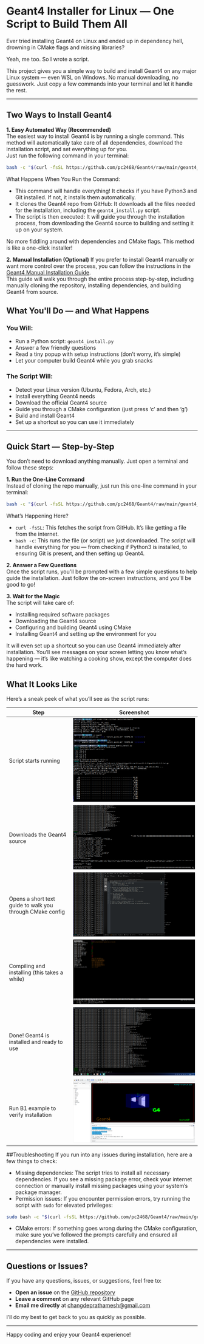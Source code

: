 # Geant4 Installer for Linux — One Script to Build Them All

Ever tried installing Geant4 on Linux and ended up in dependency hell, drowning in CMake flags and missing libraries?

Yeah, me too. So I wrote a script.

This project gives you a simple way to build and install Geant4 on any major Linux system — even WSL on Windows. No manual downloading, no guesswork. Just copy a few commands into your terminal and let it handle the rest.

---
## Two Ways to Install Geant4
**1. Easy Automated Way (Recommended)**  
The easiest way to install Geant4 is by running a single command. This method will automatically take care of all dependencies, download the installation script, and set everything up for you.  
Just run the following command in your terminal:
```bash
bash -c "$(curl -fsSL https://github.com/pc2468/Geant4/raw/main/geant4_install.sh)"
```
What Happens When You Run the Command:
- This command will handle everything! It checks if you have Python3 and Git installed. If not, it installs them automatically.
- It clones the Geant4 repo from GitHub: It downloads all the files needed for the installation, including the `geant4_install.py` script.
- The script is then executed: It will guide you through the installation process, from downloading the Geant4 source to building and setting it up on your system.

No more fiddling around with dependencies and CMake flags. This method is like a one-click installer!

**2. Manual Installation (Optional)**
If you prefer to install Geant4 manually or want more control over the process, you can follow the instructions in the [Geant4 Manual Installation Guide](https://github.com/pc2468/Geant4/raw/main/geant4_manual_install.pdf).  
This guide will walk you through the entire process step-by-step, including manually cloning the repository, installing dependencies, and building Geant4 from source.

## What You'll Do — and What Happens

### You Will:
- Run a Python script: `geant4_install.py`
- Answer a few friendly questions
- Read a tiny popup with setup instructions (don’t worry, it’s simple)
- Let your computer build Geant4 while you grab snacks

### The Script Will:
- Detect your Linux version (Ubuntu, Fedora, Arch, etc.)
- Install everything Geant4 needs
- Download the official Geant4 source
- Guide you through a CMake configuration (just press ‘c’ and then ‘g’)
- Build and install Geant4
- Set up a shortcut so you can use it immediately

---

## Quick Start — Step-by-Step

You don’t need to download anything manually. Just open a terminal and follow these steps:  

**1. Run the One-Line Command**  
Instead of cloning the repo manually, just run this one-line command in your terminal:
```bash
bash -c "$(curl -fsSL https://github.com/pc2468/Geant4/raw/main/geant4_install.sh)"
```
What’s Happening Here?
- `curl -fsSL`: This fetches the script from GitHub. It’s like getting a file from the internet.
-  `bash -c`: This runs the file (or script) we just downloaded.
The script will handle everything for you — from checking if Python3 is installed, to ensuring Git is present, and then setting up Geant4.

**2. Answer a Few Questions**  
Once the script runs, you'll be prompted with a few simple questions to help guide the installation. Just follow the on-screen instructions, and you'll be good to go!

**3. Wait for the Magic**  
The script will take care of:
- Installing required software packages
- Downloading the Geant4 source
- Configuring and building Geant4 using CMake
- Installing Geant4 and setting up the environment for you  

It will even set up a shortcut so you can use Geant4 immediately after installation. You’ll see messages on your screen letting you know what’s happening — it’s like watching a cooking show, except the computer does the hard work.

## What It Looks Like

Here’s a sneak peek of what you’ll see as the script runs:

| Step | Screenshot |
|------|------------|
| Script starts running | ![Step 1](Screenshot/step1.png) |
| Downloads the Geant4 source | ![Step 2](Screenshot/step2.png) |
| Opens a short text guide to walk you through CMake config | ![Step 3](Screenshot/step3.png) |
| Compiling and installing (this takes a while) | ![Step 4](Screenshot/step4.png) |
| Done! Geant4 is installed and ready to use | ![Step 5](Screenshot/step5.png) |
| Run B1 example to verify installation | ![B1 Example Screenshot](Screenshot/b1_example.png) |

##Troubleshooting
If you run into any issues during installation, here are a few things to check:
- Missing dependencies: The script tries to install all necessary dependencies. If you see a missing package error, check your internet connection or manually install missing packages using your system’s package manager.
- Permission issues: If you encounter permission errors, try running the script with `sudo` for elevated privileges:
```bash
sudo bash -c "$(curl -fsSL https://github.com/pc2468/Geant4/raw/main/geant4_install.sh)"
```
- CMake errors: If something goes wrong during the CMake configuration, make sure you’ve followed the prompts carefully and ensured all dependencies were installed.

---

## Questions or Issues?

If you have any questions, issues, or suggestions, feel free to:

- **Open an issue** on the [GitHub repository](https://github.com/pc2468/Geant4/issues)
- **Leave a comment** on any relevant GitHub page
- **Email me directly** at [changdeprathamesh@gmail.com](mailto:changdeprathamesh@gmail.com)

I’ll do my best to get back to you as quickly as possible.

---

Happy coding and enjoy your Geant4 experience!
